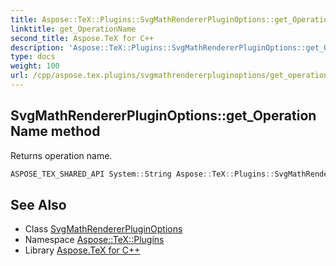 ```yaml
---
title: Aspose::TeX::Plugins::SvgMathRendererPluginOptions::get_OperationName method
linktitle: get_OperationName
second_title: Aspose.TeX for C++
description: 'Aspose::TeX::Plugins::SvgMathRendererPluginOptions::get_OperationName method. Returns operation name in C++.'
type: docs
weight: 100
url: /cpp/aspose.tex.plugins/svgmathrendererpluginoptions/get_operationname/
---
```

## SvgMathRendererPluginOptions::get_OperationName method


Returns operation name.

```cpp
ASPOSE_TEX_SHARED_API System::String Aspose::TeX::Plugins::SvgMathRendererPluginOptions::get_OperationName() override
```

## See Also

* Class [SvgMathRendererPluginOptions](../)
* Namespace [Aspose::TeX::Plugins](../../)
* Library [Aspose.TeX for C++](../../../)
